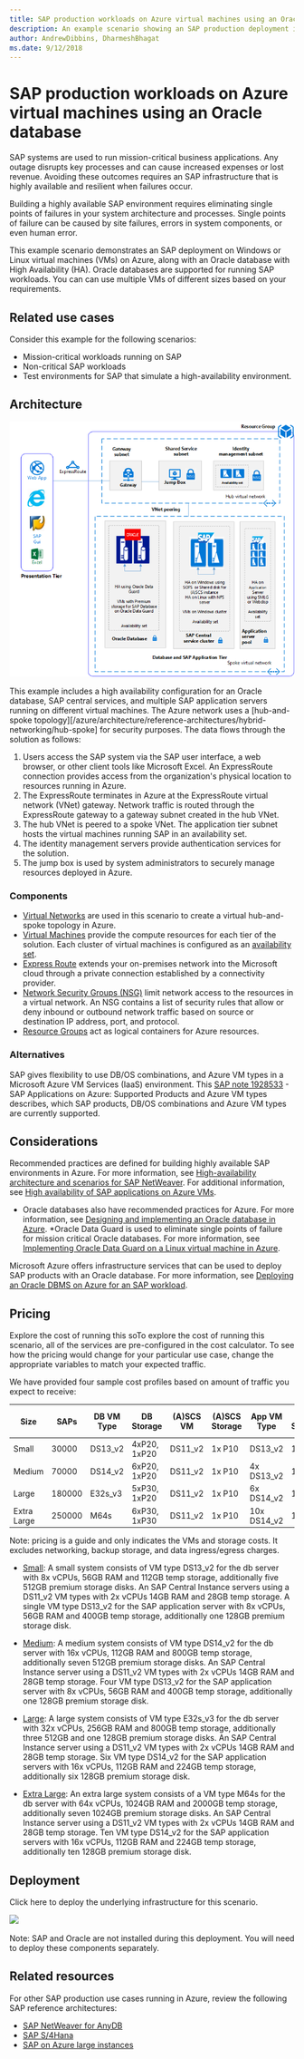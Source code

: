 ```yaml
---
title: SAP production workloads on Azure virtual machines using an Oracle database
description: An example scenario showing an SAP production deployment in Azure using an Oracle database. 
author: AndrewDibbins, DharmeshBhagat
ms.date: 9/12/2018
---
```


# SAP production workloads on Azure virtual machines using an Oracle database

SAP systems are used to run mission-critical business applications. Any outage disrupts key processes and can cause increased expenses or lost revenue. Avoiding these outcomes requires an SAP infrastructure that is highly available and resilient when failures occur.

Building a highly available SAP environment requires eliminating single points of failures in your system architecture and processes. Single points of failure can be caused by site failures, errors in system components, or even human error.

This example scenario demonstrates an SAP deployment on Windows or Linux virtual machines (VMs) on Azure, along with an Oracle database with High Availability (HA). Oracle databases are supported for running SAP workloads. You can can use multiple VMs of different sizes based on your requirements. 

## Related use cases

Consider this example for the following scenarios:

* Mission-critical workloads running on SAP
* Non-critical SAP workloads 
* Test environments for SAP that simulate a high-availability environment.

## Architecture

![Architecture overview of a production SAP environment in Azure][architecture]

This example includes a high availability configuration for an Oracle database, SAP central services, and multiple SAP application servers running on different virtual machines. The Azure network uses a [hub-and-spoke topology][/azure/architecture/reference-architectures/hybrid-networking/hub-spoke] for security purposes. The data flows through the solution as follows:

1. Users access the SAP system via the SAP user interface, a web browser, or other client tools like Microsoft Excel. An ExpressRoute connection provides access from the organization's physical location to resources running in Azure. 
2. The ExpressRoute terminates in Azure at the ExpressRoute virtual network (VNet) gateway. Network traffic is routed through the ExpressRoute gateway to a gateway subnet created in the hub VNet.
3. The hub VNet is peered to a spoke VNet. The application tier subnet hosts the virtual machines running SAP in an availability set.
4. The identity management servers provide authentication services for the solution.
5. The jump box is used by system administrators to securely manage resources deployed in Azure.

### Components

* [Virtual Networks](/azure/virtual-network/virtual-networks-overview) are used in this scenario to create a virtual hub-and-spoke topology in Azure.
* [Virtual Machines](/azure/virtual-machines/windows/overview) provide the compute resources for each tier of the solution. Each cluster of virtual machines is configured as an [availability set](/azure/virtual-machines/windows/regions-and-availability#availability-sets).
* [Express Route](/azure/expressroute/expressroute-introduction) extends your on-premises network into the Microsoft cloud through a private connection established by a connectivity provider.
* [Network Security Groups (NSG)](/azure/virtual-network/security-overview) limit network access to the resources in a virtual network. An NSG contains a list of security rules that allow or deny inbound or outbound network traffic based on source or destination IP address, port, and protocol. 
* [Resource Groups](/azure/azure-resource-manager/resource-group-overview#resource-groups) act as logical containers for Azure resources.

### Alternatives
SAP gives flexibility to use DB/OS combinations, and Azure VM types in a Microsoft Azure VM Services (IaaS) environment. This [SAP note 1928533](https://launchpad.support.sap.com/#/notes/1928533) - SAP Applications on Azure: Supported Products and Azure VM types describes, which SAP products, DB/OS combinations and Azure VM types are currently supported.

## Considerations

Recommended practices are defined for building highly available SAP environments in Azure. For more information, see [High-availability architecture and scenarios for SAP NetWeaver](/azure/virtual-machines/workloads/sap/sap-high-availability-architecture-scenarios).
For additional information, see [High availability of SAP applications on Azure VMs](/azure/virtual-machines/workloads/sap/high-availability-guide).
* Oracle databases also have recommended practices for Azure. For more information, see [Designing and implementing an Oracle database in Azure](/azure/virtual-machines/workloads/oracle/oracle-design). 
*Oracle Data Guard is used to eliminate single points of failure for mission critical Oracle databases. For more information, see [Implementing Oracle Data Guard on a Linux virtual machine in Azure](/azure/virtual-machines/workloads/oracle/configure-oracle-dataguard).

Microsoft Azure offers infrastructure services that can be used to deploy SAP products with an Oracle database. For more information, see [Deploying an Oracle DBMS on Azure for an SAP workload](/azure/virtual-machines/workloads/sap/dbms_guide_oracle).

## Pricing

Explore the cost of running this soTo explore the cost of running this scenario, all of the services are pre-configured in the cost calculator. To see how the pricing would change for your particular use case, change the appropriate variables to match your expected traffic.

We have provided four sample cost profiles based on amount of traffic you expect to receive:

|Size|SAPs|DB VM Type|DB Storage|(A)SCS VM|(A)SCS Storage|App VM Type|App Storage|Azure Pricing Calculator|
|----|----|-------|-------|-----|---|---|--------|---------------|
|Small|30000|DS13_v2|4xP20, 1xP20|DS11_v2|1x P10|DS13_v2|1x P10|[Small](https://azure.com/e/45880ba0bfdf47d497851a7cf2650c7c)|
|Medium|70000|DS14_v2|6xP20, 1xP20|DS11_v2|1x P10|4x DS13_v2|1x P10|[Medium](https://azure.com/e/9a523f79591347ca9a48c3aaa1406f8a)|
Large|180000|E32s_v3|5xP30, 1xP20|DS11_v2|1x P10|6x DS14_v2|1x P10|[Large](https://azure.com/e/f70fccf571e948c4b37d4fecc07cbf42)|
Extra Large|250000|M64s|6xP30, 1xP30|DS11_v2|1x P10|10x DS14_v2|1x P10|[Extra Large](https://azure.com/e/58c636922cf94faf9650f583ff35e97b)|

Note: pricing is a guide and only indicates the VMs and storage costs. It excludes networking, backup storage, and data ingress/egress charges.

* [Small](https://azure.com/e/45880ba0bfdf47d497851a7cf2650c7c): A small system consists of VM type DS13_v2 for the db server with 8x vCPUs, 56GB RAM and 112GB temp storage, additionally five 512GB premium storage disks. An SAP Central Instance servers using a DS11_v2 VM types with 2x vCPUs 14GB RAM and 28GB temp storage. A single VM type DS13_v2 for the SAP application server with 8x vCPUs, 56GB RAM and 400GB temp storage, additionally one 128GB premium storage disk.

* [Medium](https://azure.com/e/9a523f79591347ca9a48c3aaa1406f8a): A medium system consists of VM type DS14_v2 for the db server with 16x vCPUs, 112GB RAM and 800GB temp storage, additionally seven 512GB premium storage disks. An SAP Central Instance server using a DS11_v2 VM types with 2x vCPUs 14GB RAM and 28GB temp storage. Four VM type DS13_v2 for the SAP application server with 8x vCPUs, 56GB RAM and 400GB temp storage, additionally one 128GB premium storage disk.

* [Large](https://azure.com/e/f70fccf571e948c4b37d4fecc07cbf42): A large system consists of VM type E32s_v3 for the db server with 32x vCPUs, 256GB RAM and 800GB temp storage, additionally three 512GB and one 128GB premium storage disks. An SAP Central Instance server using a DS11_v2 VM types with 2x vCPUs 14GB RAM and 28GB temp storage. Six VM type DS14_v2 for the SAP application servers with 16x vCPUs, 112GB RAM and 224GB temp storage, additionally six 128GB premium storage disk.

* [Extra Large](https://azure.com/e/58c636922cf94faf9650f583ff35e97b): An extra large system consists of a VM type M64s for the db server with 64x vCPUs, 1024GB RAM and 2000GB temp storage, additionally seven 1024GB premium storage disks. An SAP Central Instance server using a DS11_v2 VM types with 2x vCPUs 14GB RAM and 28GB temp storage. Ten VM type DS14_v2 for the SAP application servers with 16x vCPUs, 112GB RAM and 224GB temp storage, additionally ten 128GB premium storage disk.

## Deployment

Click here to deploy the underlying infrastructure for this scenario.

<a
href="https://portal.azure.com/#create/Microsoft.Template/uri/https%3A%2F%2Fraw.githubusercontent.com%2Fmspnp%2Fsolution-architectures%2Fmaster%2Fapps%2Fsap-3tier-distributed-ora%2Fazuredeploy.json" target="_blank">
    <img src="http://azuredeploy.net/deploybutton.png"/>
</a>

Note: SAP and Oracle are not installed during this deployment. You will need to deploy these components separately.

## Related resources

For other SAP production use cases running in Azure, review the following SAP reference architectures:
* [SAP NetWeaver for AnyDB](/azure/architecture/reference-architectures/sap/sap-netweaver) 
* [SAP S/4Hana](/azure/architecture/reference-architectures/sap/sap-s4hana)
* [SAP on Azure large instances](/azure/architecture/reference-architectures/sap/hana-large-instances)

<!-- links -->
[architecture]: media/architecture-diagram-sap-production.png
